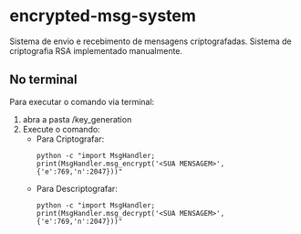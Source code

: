 # encrypted-msg-system
Sistema de envio e recebimento de mensagens criptografadas. Sistema de criptografia RSA implementado manualmente.


## No terminal
Para executar o comando via terminal:
1. abra a pasta /key_generation
2. Execute o comando:
    - Para Criptografar:
        ```
       python -c "import MsgHandler; print(MsgHandler.msg_encrypt('<SUA MENSAGEM>',{'e':769,'n':2047}))"
        ```
    - Para Descriptografar:
        ```
       python -c "import MsgHandler; print(MsgHandler.msg_decrypt('<SUA MENSAGEM>',{'e':769,'n':2047}))"
        ``` 
